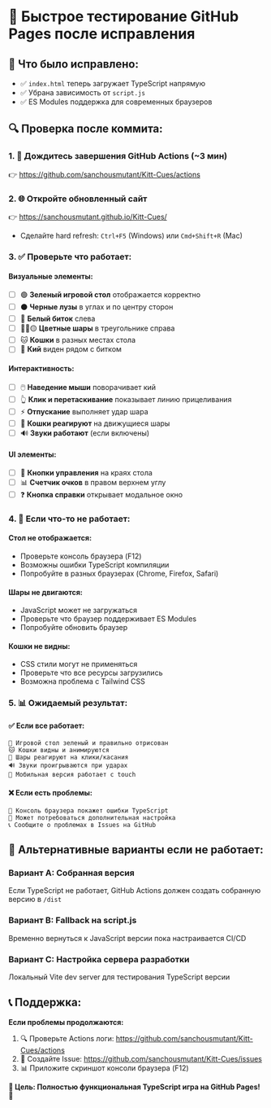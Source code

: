 # 🧪 Быстрое тестирование GitHub Pages после исправления

## 🎯 **Что было исправлено:**
- ✅ `index.html` теперь загружает TypeScript напрямую 
- ✅ Убрана зависимость от `script.js`
- ✅ ES Modules поддержка для современных браузеров

## 🔍 **Проверка после коммита:**

### **1. 📱 Дождитесь завершения GitHub Actions (~3 мин)**
👉 https://github.com/sanchousmutant/Kitt-Cues/actions

### **2. 🌐 Откройте обновленный сайт**
👉 https://sanchousmutant.github.io/Kitt-Cues/
- Сделайте hard refresh: `Ctrl+F5` (Windows) или `Cmd+Shift+R` (Mac)

### **3. ✅ Проверьте что работает:**

#### **Визуальные элементы:**
- [ ] 🟢 **Зеленый игровой стол** отображается корректно
- [ ] ⚫ **Черные лузы** в углах и по центру сторон  
- [ ] 🎱 **Белый биток** слева
- [ ] 🔴🔵🟡 **Цветные шары** в треугольнике справа
- [ ] 🐱 **Кошки** в разных местах стола
- [ ] 🎯 **Кий** виден рядом с битком

#### **Интерактивность:**
- [ ] 🖱️ **Наведение мыши** поворачивает кий
- [ ] 👆 **Клик и перетаскивание** показывает линию прицеливания
- [ ] ⚡ **Отпускание** выполняет удар шара
- [ ] 🐾 **Кошки реагируют** на движущиеся шары
- [ ] 🔊 **Звуки работают** (если включены)

#### **UI элементы:**
- [ ] 🔘 **Кнопки управления** на краях стола
- [ ] 📊 **Счетчик очков** в правом верхнем углу
- [ ] ❓ **Кнопка справки** открывает модальное окно

### **4. 🚨 Если что-то не работает:**

#### **Стол не отображается:**
- Проверьте консоль браузера (F12)
- Возможны ошибки TypeScript компиляции
- Попробуйте в разных браузерах (Chrome, Firefox, Safari)

#### **Шары не двигаются:**
- JavaScript может не загружаться
- Проверьте что браузер поддерживает ES Modules
- Попробуйте обновить браузер

#### **Кошки не видны:**
- CSS стили могут не применяться
- Проверьте что все ресурсы загрузились
- Возможна проблема с Tailwind CSS

### **5. 📊 Ожидаемый результат:**

#### **✅ Если все работает:**
```
🎱 Игровой стол зеленый и правильно отрисован
🐱 Кошки видны и анимируются  
🎯 Шары реагируют на клики/касания
🔊 Звуки проигрываются при ударах
📱 Мобильная версия работает с touch
```

#### **❌ Если есть проблемы:**
```
🚨 Консоль браузера покажет ошибки TypeScript
🔧 Может потребоваться дополнительная настройка
📞 Сообщите о проблемах в Issues на GitHub
```

## 🔄 **Альтернативные варианты если не работает:**

### **Вариант A: Собранная версия**
Если TypeScript не работает, GitHub Actions должен создать собранную версию в `/dist`

### **Вариант B: Fallback на script.js**
Временно вернуться к JavaScript версии пока настраивается CI/CD

### **Вариант C: Настройка сервера разработки**
Локальный Vite dev server для тестирования TypeScript версии

## 📞 **Поддержка:**

**Если проблемы продолжаются:**
1. 🔍 Проверьте Actions логи: https://github.com/sanchousmutant/Kitt-Cues/actions
2. 📝 Создайте Issue: https://github.com/sanchousmutant/Kitt-Cues/issues
3. 📊 Приложите скриншот консоли браузера (F12)

**🎯 Цель: Полностью функциональная TypeScript игра на GitHub Pages! 🚀**